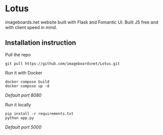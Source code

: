 # Lotus
imageboards.net website built with Flask and Fomantic UI.
Built JS free and with client speed in mind.

## Installation instruction

Pull the repo

    git pull https://github.com/imageboardsnet/Lotus.git

Run it with Docker

    docker compose build
    docker compose up -d
*Default port 8080*

Run it locally

    pip install -r requirements.txt
    python app.py
*Default port 5000*
